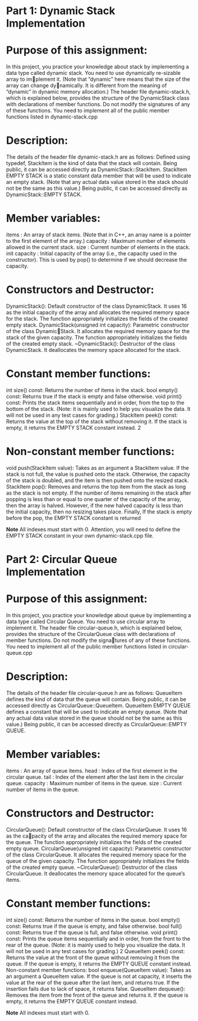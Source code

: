 # Part 1: Dynamic Stack Implementation

# Purpose of this assignment:

In this project, you practice your knowledge about stack by implementing a data
type called dynamic stack. You need to use dynamically re-sizable array to implement it. (Note that ”dynamic” here means that the size of the array can change dynamically. It is different from the meaning of ”dynamic” in dynamic memory allocation.)
The header file dynamic-stack.h, which is explained below, provides the structure of the
DynamicStack class with declarations of member functions. Do not modify the signatures
of any of these functions. You need to implement all of the public member functions listed
in dynamic-stack.cpp

# Description:

The details of the header file dynamic-stack.h are as follows:
Defined using typedef, StackItem is the kind of data that the stack will contain. Being
public, it can be accessed directly as DynamicStack::StackItem.
StackItem EMPTY STACK is a static constant data member that will be used to indicate an
empty stack. (Note that any actual data value stored in the stack should not be the same
as this value.) Being public, it can be accessed directly as DynamicStack::EMPTY STACK.

# Member variables:

items : An array of stack items. (Note that in C++, an array name is a pointer to the first
element of the array.)
capacity : Maximum number of elements allowed in the current stack.
size : Current number of elements in the stack.
init capacity : Initial capacity of the array (i.e., the capacity used in the constructor).
This is used by pop() to determine if we should decrease the capacity.

# Constructors and Destructor:

DynamicStack(): Default constructor of the class DynamicStack. It uses 16 as the initial
capacity of the array and allocates the required memory space for the stack. The function
appropriately initializes the fields of the created empty stack.
DynamicStack(unsigned int capacity): Parametric constructor of the class DynamicStack. It allocates the required memory space for the stack of the given capacity. The
function appropriately initializes the fields of the created empty stack.
~DynamicStack(): Destructor of the class DynamicStack. It deallocates the memory space
allocated for the stack.

# Constant member functions:

int size() const: Returns the number of items in the stack.
bool empty() const: Returns true if the stack is empty and false otherwise.
void print() const: Prints the stack items sequentially and in order, from the top to the
bottom of the stack. (Note: it is mainly used to help you visualize the data. It will not be
used in any test cases for grading.)
StackItem peek() const: Returns the value at the top of the stack without removing it.
If the stack is empty, it returns the EMPTY STACK constant instead.
2

# Non-constant member functions:

void push(StackItem value): Takes as an argument a StackItem value. If the stack is
not full, the value is pushed onto the stack. Otherwise, the capacity of the stack is doubled,
and the item is then pushed onto the resized stack.
StackItem pop(): Removes and returns the top item from the stack as long as the stack is
not empty. If the number of items remaining in the stack after popping is less than or equal
to one quarter of the capacity of the array, then the array is halved. However, if the new
halved capacity is less than the initial capacity, then no resizing takes place. Finally, If the
stack is empty before the pop, the EMPTY STACK constant is returned

**Note**
All indexes must start with 0.
Attention, you will need to define the EMPTY STACK constant in your own dynamic-stack.cpp
file.


# Part 2: Circular Queue Implementation

# Purpose of this assignment:

In this project, you practice your knowledge about queue by implementing a data
type called Circular Queue. You need to use circular array to implement it. The
header file circular-queue.h, which is explained below, provides the structure of the
CircularQueue class with declarations of member functions. Do not modify the signatures of any of these functions. You need to implement all of the public member functions
listed in circular-queue.cpp


# Description:

The details of the header file circular-queue.h are as follows:
QueueItem defines the kind of data that the queue will contain. Being public, it can be
accessed directly as CircularQueue::QueueItem.
QueueItem EMPTY QUEUE defines a constant that will be used to indicate an empty queue.
(Note that any actual data value stored in the queue should not be the same as this value.)
Being public, it can be accessed directly as CircularQueue::EMPTY QUEUE.

# Member variables:

items : An array of queue items.
head : Index of the first element in the circular queue.
tail : Index of the element after the last item in the circular queue.
capacity : Maximum number of items in the queue.
size : Current number of items in the queue.

# Constructors and Destructor:

CircularQueue(): Default constructor of the class CircularQueue. It uses 16 as the capacity of the array and allocates the required memory space for the queue. The function
appropriately initializes the fields of the created empty queue.
CircularQueue(unsigned int capacity): Parametric constructor of the class CircularQueue.
It allocates the required memory space for the queue of the given capacity. The function
appropriately initializes the fields of the created empty queue.
~CircularQueue(): Destructor of the class CircularQueue. It deallocates the memory
space allocated for the queue’s items.

# Constant member functions:

int size() const: Returns the number of items in the queue.
bool empty() const: Returns true if the queue is empty, and false otherwise.
bool full() const: Returns true if the queue is full, and false otherwise.
void print() const: Prints the queue items sequentially and in order, from the front to
the rear of the queue. (Note: it is mainly used to help you visualize the data. It will not be
used in any test cases for grading.)
2
QueueItem peek() const: Returns the value at the front of the queue without removing it
from the queue. If the queue is empty, it returns the EMPTY QUEUE constant instead.
Non-constant member functions:
bool enqueue(QueueItem value): Takes as an argument a QueueItem value. If the queue
is not at capacity, it inserts the value at the rear of the queue after the last item, and returns
true. If the insertion fails due to lack of space, it returns false.
QueueItem dequeue(): Removes the item from the front of the queue and returns it. If the
queue is empty, it returns the EMPTY QUEUE constant instead.

**Note**
All indexes must start with 0.
